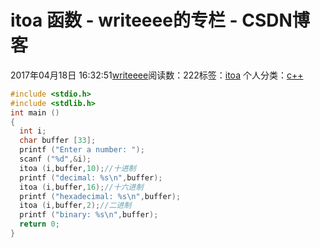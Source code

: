 # itoa 函数 - writeeee的专栏 - CSDN博客
2017年04月18日 16:32:51[writeeee](https://me.csdn.net/writeeee)阅读数：222标签：[itoa](https://so.csdn.net/so/search/s.do?q=itoa&t=blog)
个人分类：[c++](https://blog.csdn.net/writeeee/article/category/5634855)
```cpp
#include <stdio.h>
#include <stdlib.h>
int main ()
{
  int i;
  char buffer [33];
  printf ("Enter a number: ");
  scanf ("%d",&i);
  itoa (i,buffer,10);//十进制
  printf ("decimal: %s\n",buffer);
  itoa (i,buffer,16);//十六进制
  printf ("hexadecimal: %s\n",buffer);
  itoa (i,buffer,2);//二进制
  printf ("binary: %s\n",buffer);
  return 0;
}
```
